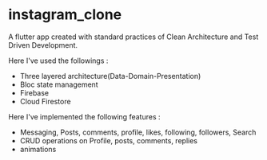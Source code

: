 # instagram_clone

A flutter app created with standard practices of Clean Architecture and Test Driven Development.

Here I've used the followings :
- Three layered architecture(Data-Domain-Presentation)
- Bloc state management
- Firebase
- Cloud Firestore

Here I've implemented the following features :
- Messaging, Posts, comments, profile, likes, following, followers, Search
- CRUD operations on Profile, posts, comments, replies
- animations

